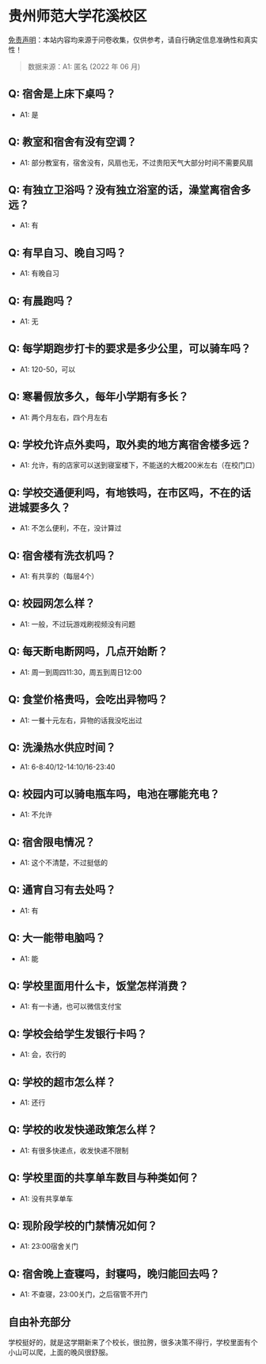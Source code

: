 # 贵州师范大学花溪校区

[免责声明](https://colleges.chat/#_3)：本站内容均来源于问卷收集，仅供参考，请自行确定信息准确性和真实性！

> 数据来源：A1: 匿名 (2022 年 06 月)

## Q: 宿舍是上床下桌吗？

- A1: 是

## Q: 教室和宿舍有没有空调？

- A1: 部分教室有，宿舍没有，风扇也无，不过贵阳天气大部分时间不需要风扇

## Q: 有独立卫浴吗？没有独立浴室的话，澡堂离宿舍多远？

- A1: 有

## Q: 有早自习、晚自习吗？

- A1: 有晚自习

## Q: 有晨跑吗？

- A1: 无

## Q: 每学期跑步打卡的要求是多少公里，可以骑车吗？

- A1: 120-50，可以

## Q: 寒暑假放多久，每年小学期有多长？

- A1: 两个月左右，四个月左右

## Q: 学校允许点外卖吗，取外卖的地方离宿舍楼多远？

- A1: 允许，有的店家可以送到寝室楼下，不能送的大概200米左右（在校门口）

## Q: 学校交通便利吗，有地铁吗，在市区吗，不在的话进城要多久？

- A1: 不怎么便利，不在，没计算过

## Q: 宿舍楼有洗衣机吗？

- A1: 有共享的（每层4个）

## Q: 校园网怎么样？

- A1: 一般，不过玩游戏刷视频没有问题

## Q: 每天断电断网吗，几点开始断？

- A1: 周一到周四11:30，周五到周日12:00

## Q: 食堂价格贵吗，会吃出异物吗？

- A1: 一餐十元左右，异物的话我没吃出过

## Q: 洗澡热水供应时间？

- A1: 6-8:40/12-14:10/16-23:40

## Q: 校园内可以骑电瓶车吗，电池在哪能充电？

- A1: 不允许

## Q: 宿舍限电情况？

- A1: 这个不清楚，不过挺低的

## Q: 通宵自习有去处吗？

- A1: 有

## Q: 大一能带电脑吗？

- A1: 能

## Q: 学校里面用什么卡，饭堂怎样消费？

- A1: 有一卡通，也可以微信支付宝

## Q: 学校会给学生发银行卡吗？

- A1: 会，农行的

## Q: 学校的超市怎么样？

- A1: 还行

## Q: 学校的收发快递政策怎么样？

- A1: 有很多快递点，收发快递不限制

## Q: 学校里面的共享单车数目与种类如何？

- A1: 没有共享单车

## Q: 现阶段学校的门禁情况如何？

- A1: 23:00宿舍关门

## Q: 宿舍晚上查寝吗，封寝吗，晚归能回去吗？

- A1: 不查寝，23:00关门，之后宿管不开门

## 自由补充部分

学校挺好的，就是这学期新来了个校长，很拉胯，很多决策不得行，学校里面有个小山可以爬，上面的晚风很舒服。